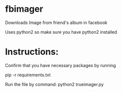 # fbimager
Downloads Image from friend's album in facebook

Uses python2 so make sure you have python2 installed

# Instructions:
Confirm that you have necessary packages by running

pip -r requirements.txt

Run the file by command:
python2 trueimager.py
